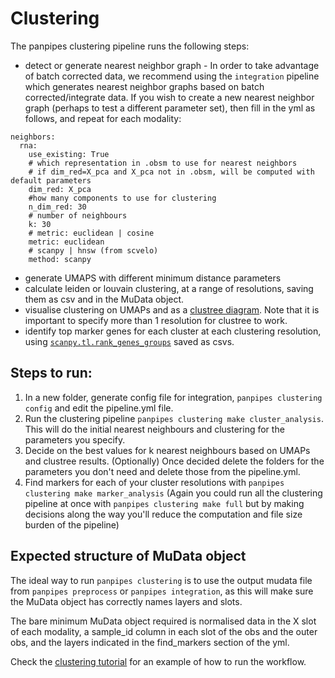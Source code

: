 Clustering
==========

The panpipes clustering pipeline runs the following steps:
- detect or generate nearest neighbor graph - In order to take advantage of batch corrected data, we recommend using the `integration` pipeline which generates nearest neighbor graphs based on batch corrected/integrate data. If you wish to create a new nearest neighbor graph (perhaps to test a different parameter set), then fill in the yml as follows, and repeat for each modality: 
```
neighbors:
  rna:
    use_existing: True
    # which representation in .obsm to use for nearest neighbors
    # if dim_red=X_pca and X_pca not in .obsm, will be computed with default parameters
    dim_red: X_pca
    #how many components to use for clustering
    n_dim_red: 30
    # number of neighbours
    k: 30
    # metric: euclidean | cosine
    metric: euclidean
    # scanpy | hnsw (from scvelo)
    method: scanpy
```
- generate UMAPS with different minimum distance parameters
- calculate leiden or louvain clustering, at a range of resolutions, saving them as csv and in the MuData object.
- visualise clustering on UMAPs and as a [clustree diagram](https://lazappi.github.io/clustree/articles/clustree.html). Note that it is important to specify more than 1 resolution for clustree to work.
- identify top marker genes for each cluster at each clustering resolution, using [`scanpy.tl.rank_genes_groups`](https://scanpy.readthedocs.io/en/stable/generated/scanpy.tl.rank_genes_groups.html) saved as csvs. 


## Steps to run:
1.  In a new folder, generate config file for integration,
    `panpipes clustering config` and edit the pipeline.yml file.
2.  Run the clustering pipeline
    `panpipes clustering make cluster_analysis`. This will do the
    initial nearest neighbours and clustering for the parameters you
    specify.
3.  Decide on the best values for k nearest neighbours based on UMAPs
    and clustree results. (Optionally) Once decided delete the folders for the
    parameters you don't need and delete those from the pipeline.yml.
4.  Find markers for each of your cluster resolutions with
    `panpipes clustering make marker_analysis` (Again you could run all
    the clustering pipeline at once with `panpipes clustering make full`
    but by making decisions along the way you'll reduce the computation
    and file size burden of the pipeline)

## Expected structure of MuData object
The ideal way to run `panpipes clustering` is to use the output mudata file from `panpipes preprocess` or `panpipes integration`, as this will make sure the MuData object has correctly names layers and slots. 

The bare minimum MuData object required is normalised data in the X slot of each modality,  a sample_id column in each slot of the obs and the outer obs, and the layers indicated in the find_markers section of the yml.

Check the [clustering tutorial](https://panpipes-tutorials.readthedocs.io/en/latest/clustering/clustering_tutorial.html) for an example of how to run the workflow.